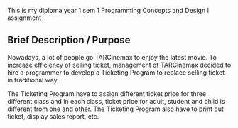 This is my diploma year 1 sem 1 Programming Concepts and Design I assignment

Brief Description / Purpose
---------------------------
  Nowadays, a lot of people go TARCinemax to enjoy the latest movie. To increase efficiency of selling ticket, management of TARCinemax decided to hire a programmer to develop a Ticketing Program to replace selling ticket in traditional way.

  The Ticketing Program have to assign different ticket price for three different class and in each class, ticket price for adult, student and child is different from one and other. The Ticketing Program also have to print out ticket, display sales report, etc.
